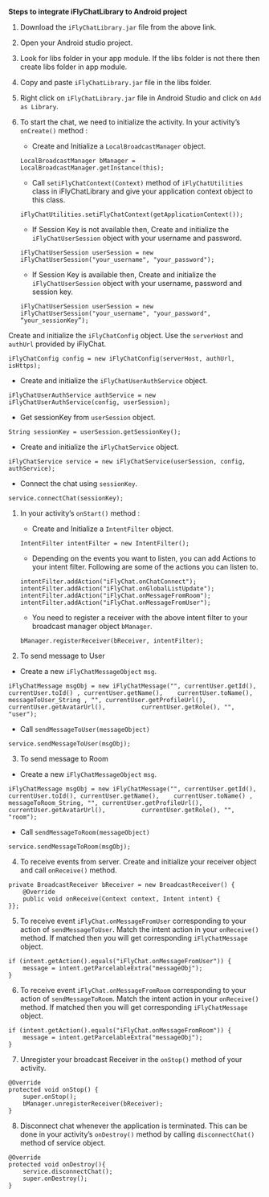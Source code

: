 **Steps to integrate iFlyChatLibrary to Android project**



1. Download the `iFlyChatLibrary.jar` file from the above link.
2. Open your Android studio project.
3. Look for libs folder in your app module. If the libs folder is not there then create libs folder in app module.
4. Copy and paste `iFlyChatLibrary.jar` file in the libs folder.
5. Right click on `iFlyChatLibrary.jar` file in Android Studio and click on `Add as Library`.
6. To start the chat, we need to initialize the activity. In your activity’s `onCreate()` method :

   * Create and Initialize a `LocalBroadcastManager` object.
   ```
   LocalBroadcastManager bManager = LocalBroadcastManager.getInstance(this);
   ```

   * Call `setiFlyChatContext(Context)` method of `iFlyChatUtilities` class in iFlyChatLibrary and give your application context object to this class.
   ```
   iFlyChatUtilities.setiFlyChatContext(getApplicationContext());
   ```

   * If Session Key is not available then, Create and initialize the `iFlyChatUserSession` object with your username and password.
   ```
   iFlyChatUserSession userSession = new iFlyChatUserSession("your_username", "your_password");
   ```

   * If Session Key is available then, Create and initialize the `iFlyChatUserSession` object with your username, password and session key.
   ```
   iFlyChatUserSession userSession = new iFlyChatUserSession("your_username", "your_password", “your_sessionKey”);
   ```


Create and initialize the `iFlyChatConfig` object. Use the `serverHost` and `authUrl` provided by iFlyChat.
```
iFlyChatConfig config = new iFlyChatConfig(serverHost, authUrl, isHttps);
```

   - Create and initialize the `iFlyChatUserAuthService` object.
   ```
   iFlyChatUserAuthService authService = new iFlyChatUserAuthService(config, userSession);
   ```

   - Get sessionKey from `userSession` object.
   ```
   String sessionKey = userSession.getSessionKey();
   ```

   - Create and initialize the `iFlyChatService` object.
   ```
   iFlyChatService service = new iFlyChatService(userSession, config, authService);
   ```

   - Connect the chat using `sessionKey`.
   ```
   service.connectChat(sessionKey);
   ```

1. In your activity’s `onStart()` method :

   - Create and Initialize a `IntentFilter` object.
   ```
   IntentFilter intentFilter = new IntentFilter();
   ```

   - Depending on the events you want to listen, you can add Actions to your intent filter. Following are some of the actions you can listen to.
   ```
   intentFilter.addAction("iFlyChat.onChatConnect");
   intentFilter.addAction("iFlyChat.onGlobalListUpdate");
   intentFilter.addAction("iFlyChat.onMessageFromRoom");
   intentFilter.addAction("iFlyChat.onMessageFromUser");
   ```

   - You need to register a receiver with the above intent filter to your broadcast manager object `bManager`.
   ```
   bManager.registerReceiver(bReceiver, intentFilter);
   ```

2. To send message to User

  * Create a new `iFlyChatMessageObject` `msg`.
   ```
   iFlyChatMessage msgObj = new iFlyChatMessage("", currentUser.getId(), currentUser.toId() , currentUser.getName(),    currentUser.toName(), messageToUser_String , "", currentUser.getProfileUrl(), currentUser.getAvatarUrl(),          currentUser.getRole(), "", "user"); 
   ```

  * Call `sendMessageToUser(messageObject)`
   ```
   service.sendMessageToUser(msgObj);
   ```

3. To send message to Room
  * Create a new `iFlyChatMessageObject` `msg`.
   ```
   iFlyChatMessage msgObj = new iFlyChatMessage("", currentUser.getId(), currentUser.toId(), currentUser.getName(),    currentUser.toName() , messageToRoom_String, "", currentUser.getProfileUrl(), currentUser.getAvatarUrl(),          currentUser.getRole(), "", "room"); 
   ```

  * Call `sendMessageToRoom(messageObject)`
   ```
   service.sendMessageToRoom(msgObj);
   ```

4. To receive events from server. Create and initialize your receiver object and call `onReceive()` method.
  ```
  private BroadcastReceiver bReceiver = new BroadcastReceiver() {
      @Override
      public void onReceive(Context context, Intent intent) {
  }};
  ```

5. To receive event `iFlyChat.onMessageFromUser` corresponding to your action of `sendMessageToUser`. Match the intent action in your `onReceive()` method. If matched then you will get corresponding `iFlyChatMessage` object.
  ```
  if (intent.getAction().equals("iFlyChat.onMessageFromUser")) {
      message = intent.getParcelableExtra("messageObj");
  }
  ```

6. To receive event `iFlyChat.onMessageFromRoom` corresponding to your action of `sendMessageToRoom`. Match the intent action in your `onReceive()` method. If matched then you will get corresponding `iFlyChatMessage` object.
  ```
  if (intent.getAction().equals("iFlyChat.onMessageFromRoom")) {
      message = intent.getParcelableExtra("messageObj");
  }
  ```

7. Unregister your broadcast Receiver in the `onStop()` method of your activity.
  ```
  @Override
  protected void onStop() {
      super.onStop();
      bManager.unregisterReceiver(bReceiver);
  }
  ```

8. Disconnect chat whenever the application is terminated. This can be done in your activity’s `onDestroy()` method by calling `disconnectChat()` method of service object.
  ```
  @Override
  protected void onDestroy(){
      service.disconnectChat();
      super.onDestroy();
  }
  ```
